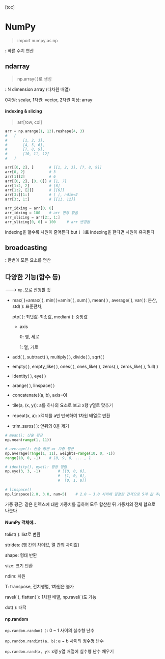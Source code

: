 [toc]



# NumPy

> import numpy as np

: 빠른 수치 연산



## ndarray

> np.array( )로 생성

: N dimension array (다차원 배열)

0차원: scalar, 1차원: vector, 2차원 이상: array



#### indexing & slicing

> arr[row, col]

```python
arr = np.arange(1, 13).reshape(4, 3)
#	[
#	    [1, 2, 3],
#	    [4, 5, 6],
#	    [7, 8, 9],
#	    [10, 11, 12]
#	]

arr[[0, 2], ]		# [[1, 2, 3], [7, 8, 9]]
arr[0, 2]			# 3
arr[1][2]			# 6
arr[[0, 2], [0, 0]]	# [1, 7]
arr[1:2, 2]			# [6]
arr[1:2, [2]]		# [[6]]
arr[3:][1:]			# [ ], ndim=2
arr[3:, 1:]			# [[11, 12]]

arr_idxing = arr[0, 0]
arr_idxing = 100	# arr 변경 없음
arr_slicing = arr[2:, 1:]
arr_slicing[0, 0] = 100		# arr 변경됨
```

indexing을 할수록 차원이 줄어든다 but `[ ]`로 indexing을 한다면 차원이 유지된다



## broadcasting

: 한번에 모든 요소를 연산



## 다양한 기능(함수 등)

---> `np.`으로 진행할 것

- max( )=amax( ), min( )=amin( ), sum( ), mean( ) , average( ), var( ): 분산, std( ): 표준편차,

  ptp( ): 최댓값-최솟값, median( ): 중앙값

  - axis

    0: 행, 세로

    1: 열, 가로

- add( ), subtract( ), multiply( ), divide( ), sqrt( )

- empty( ), empty_like( ), ones( ), ones_like( ), zeros( ), zeros_like( ), full( )

- identity( ), eye( )

- arange( ), linspace( )

- concatenate((a, b), axis=0)

- tile(a, (x, y)): a를 하나의 요소로 보고 x행 y열로 맞추기

- repeat(x, a): x객체를 a번 반복하여 1차원 배열로 반환

- trim_zeros( ): 앞뒤의 0을 제거

```python
# mean(): 산술 평균
np.mean(range(1, 11))

# average(): 산술 평균 or 가중 평균
np.average(range(1, 11), weights=range(10, 0, -1))
range(10, 0, -1)	# 10, 9, 8, ... , 1

# identity(), eye(): 항등 행렬
np.eye(3, 3, -1)		# [[0, 0, 0],
						#  [1, 0, 0],
						#  [0, 1, 0]]
        
# linspace()
np.linspace(2.0, 3.0, num=5)	# 2.0 ~ 3.0 사이에 일정한 간격으로 5개 값 추출
```

가중 평균: 같은 인덱스에 대한 가중치를 곱하여 모두 합산한 뒤 가중치의 전체 합으로 나눈다



#### NumPy 객체에..

tolist( ): list로 변환

strides: (행 간의 차이값, 열 간의 차이값)

shape: 형태 반환

size: 크기 반환

ndim: 차원

T: transpose, 전치행렬, 1차원은 불가

ravel( ), flatten( ): 1차원 배열, np.ravel( )도 가능

dot( ): 내적



#### np.random

`np.random.random( )`: 0 ~ 1 사이의 실수형 난수

`np.random.randint(a, b)`: a ~ b 사이의 정수형 난수

`np.random.rand(x, y)`: x행 y열 배열에 실수형 난수 채우기
